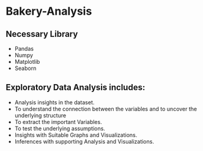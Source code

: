 # Bakery-Analysis

## Necessary Library

- Pandas
- Numpy
- Matplotlib
- Seaborn

## Exploratory Data Analysis includes:

- Analysis insights in the dataset.
- To understand the connection between the variables and to uncover the underlying structure
- To extract the important Variables.
- To test the underlying assumptions.
- Insights with Suitable Graphs and Visualizations.
- Inferences with supporting Analysis and Visualizations.
